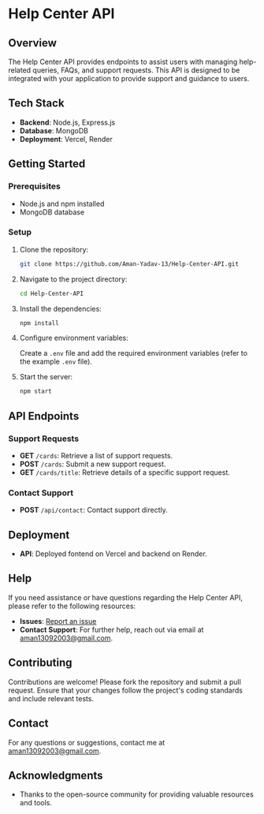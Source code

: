 # Help Center API

## Overview

The Help Center API provides endpoints to assist users with managing help-related queries, FAQs, and support requests. This API is designed to be integrated with your application to provide support and guidance to users.

## Tech Stack

- **Backend**: Node.js, Express.js
- **Database**: MongoDB
- **Deployment**: Vercel, Render

## Getting Started

### Prerequisites

- Node.js and npm installed
- MongoDB database

### Setup

1. Clone the repository:

    ```bash
    git clone https://github.com/Aman-Yadav-13/Help-Center-API.git
    ```

2. Navigate to the project directory:

    ```bash
    cd Help-Center-API
    ```

3. Install the dependencies:

    ```bash
    npm install
    ```

4. Configure environment variables:

    Create a `.env` file and add the required environment variables (refer to the example `.env` file).

5. Start the server:

    ```bash
    npm start
    ```

## API Endpoints

### Support Requests

- **GET** `/cards`: Retrieve a list of support requests.
- **POST** `/cards`: Submit a new support request.
- **GET** `/cards/title`: Retrieve details of a specific support request.

### Contact Support

- **POST** `/api/contact`: Contact support directly.

## Deployment

- **API**: Deployed fontend on Vercel and backend on Render. 

## Help

If you need assistance or have questions regarding the Help Center API, please refer to the following resources:

- **Issues**: [Report an issue](https://github.com/Aman-Yadav-13/Help-Center-API/issues)
- **Contact Support**: For further help, reach out via email at [aman13092003@gmail.com](mailto:aman13092003@gmail.com).

## Contributing

Contributions are welcome! Please fork the repository and submit a pull request. Ensure that your changes follow the project's coding standards and include relevant tests.

## Contact

For any questions or suggestions, contact me at [aman13092003@gmail.com](mailto:aman13092003@gmail.com).

## Acknowledgments

- Thanks to the open-source community for providing valuable resources and tools.
